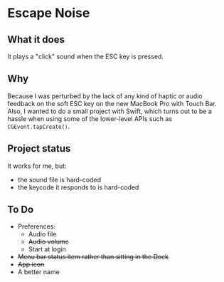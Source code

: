 # Escape Noise

## What it does

It plays a "click" sound when the ESC key is pressed.

## Why

Because I was perturbed by the lack of any kind of haptic or audio feedback on
the soft ESC key on the new MacBook Pro with Touch Bar. Also, I wanted to do a
small project with Swift, which turns out to be a hassle when using some of
the lower-level APIs such as `CGEvent.tapCreate()`.

## Project status

It works for me, but:

- the sound file is hard-coded
- the keycode it responds to is hard-coded

## To Do

- Preferences:
  - Audio file
  - ~~Audio volume~~
  - Start at login
- ~~Menu bar status item rather than sitting in the Dock~~
- ~~App icon~~
- A better name
